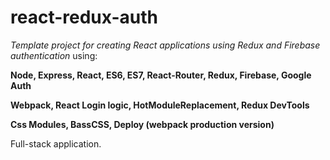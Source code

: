 # react-redux-auth
_Template project for creating React applications using Redux and Firebase authentication_ using:

**Node, Express, React, ES6, ES7, React-Router, Redux, Firebase, Google Auth** 

**Webpack, React Login logic, HotModuleReplacement, Redux DevTools** 

**Css Modules, BassCSS, Deploy (webpack production version)**

Full-stack application.
